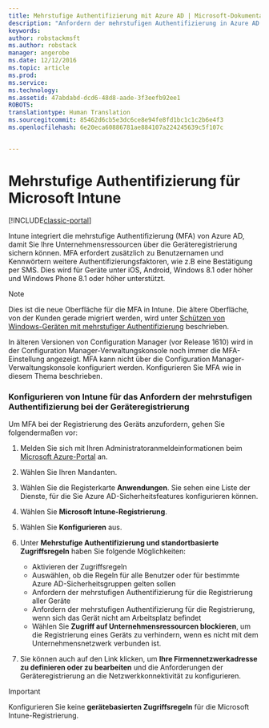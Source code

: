 ```yaml
---
title: Mehrstufige Authentifizierung mit Azure AD | Microsoft-Dokumentation
description: "Anfordern der mehrstufigen Authentifizierung in Azure AD für die Geräteregistrierung."
keywords: 
author: robstackmsft
ms.author: robstack
manager: angerobe
ms.date: 12/12/2016
ms.topic: article
ms.prod: 
ms.service: 
ms.technology: 
ms.assetid: 47abdabd-dcd6-48d8-aade-3f3eefb92ee1
ROBOTS: 
translationtype: Human Translation
ms.sourcegitcommit: 85462d6cb5e3dc6ce8e94fe8fd1bc1c1c2b6e4f3
ms.openlocfilehash: 6e20eca60886781ae884107a224245639c5f107c


---
```


# <a name="multi-factor-authentication-for-microsoft-intune"></a>Mehrstufige Authentifizierung für Microsoft Intune

[!INCLUDE[classic-portal](../includes/classic-portal.md)]

Intune integriert die mehrstufige Authentifizierung (MFA) von Azure AD, damit Sie Ihre Unternehmensressourcen über die Geräteregistrierung sichern können. MFA erfordert zusätzlich zu Benutzernamen und Kennwörtern weitere Authentifizierungsfaktoren, wie z.B eine Bestätigung per SMS. Dies wird für Geräte unter iOS, Android, Windows 8.1 oder höher und Windows Phone 8.1 oder höher unterstützt.

> [!NOTE]
>
> Dies ist die neue Oberfläche für die MFA in Intune. Die ältere Oberfläche, von der Kunden gerade migriert werden, wird unter [Schützen von Windows-Geräten mit mehrstufiger Authentifizierung](protect-windows-devices-with-multi-factor-authentication.md) beschrieben.
>
> In älteren Versionen von Configuration Manager (vor Release 1610) wird in der Configuration Manager-Verwaltungskonsole noch immer die MFA-Einstellung angezeigt. MFA kann nicht über die Configuration Manager-Verwaltungskonsole konfiguriert werden. Konfigurieren Sie MFA wie in diesem Thema beschrieben.

### <a name="configuring-intune-to-require-multi-factor-authentication-at-device-enrollment"></a>Konfigurieren von Intune für das Anfordern der mehrstufigen Authentifizierung bei der Geräteregistrierung
Um MFA bei der Registrierung des Geräts anzufordern, gehen Sie folgendermaßen vor:

1. Melden Sie sich mit Ihren Administratoranmeldeinformationen beim [Microsoft Azure-Portal](https://manage.windowsazure.com) an.
2. Wählen Sie Ihren Mandanten.
2. Wählen Sie die Registerkarte **Anwendungen**. Sie sehen eine Liste der Dienste, für die Sie Azure AD-Sicherheitsfeatures konfigurieren können.
3. Wählen Sie **Microsoft Intune-Registrierung**.
4. Wählen Sie **Konfigurieren** aus. 
5. Unter **Mehrstufige Authentifizierung und standortbasierte Zugriffsregeln** haben Sie folgende Möglichkeiten:
    
    -  Aktivieren der Zugriffsregeln
    -  Auswählen, ob die Regeln für alle Benutzer oder für bestimmte Azure AD-Sicherheitsgruppen gelten sollen
    -  Anfordern der mehrstufigen Authentifizierung für die Registrierung aller Geräte
    -  Anfordern der mehrstufigen Authentifizierung für die Registrierung, wenn sich das Gerät nicht am Arbeitsplatz befindet
    -  Wählen Sie **Zugriff auf Unternehmensressourcen blockieren**, um die Registrierung eines Geräts zu verhindern, wenn es nicht mit dem Unternehmensnetzwerk verbunden ist. 
4. Sie können auch auf den Link klicken, um **Ihre Firmennetzwerkadresse zu definieren oder zu bearbeiten** und die Anforderungen der Geräteregistrierung an die Netzwerkkonnektivität zu konfigurieren.

> [!IMPORTANT]
> 
> Konfigurieren Sie keine **gerätebasierten Zugriffsregeln** für die Microsoft Intune-Registrierung.



<!--HONumber=Dec16_HO3-->


